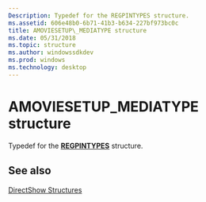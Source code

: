 ```yaml
---
Description: Typedef for the REGPINTYPES structure.
ms.assetid: 606e48b0-6b71-41b3-b634-227bf973bc0c
title: AMOVIESETUP\_MEDIATYPE structure
ms.date: 05/31/2018
ms.topic: structure
ms.author: windowssdkdev
ms.prod: windows
ms.technology: desktop
---
```


# AMOVIESETUP\_MEDIATYPE structure

Typedef for the [**REGPINTYPES**](/windows/win32/strmif/ns-strmif-regpintypes?branch=master) structure.

## See also

<dl> <dt>

[DirectShow Structures](directshow-structures.md)
</dt> </dl>

 

 



